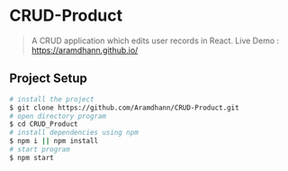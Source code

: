 # CRUD-Product

> A CRUD application which edits user records in React.
Live Demo : https://aramdhann.github.io/
## Project Setup

```bash
# install the project
$ git clone https://github.com/Aramdhann/CRUD-Product.git
# open directory program
$ cd CRUD_Product
# install dependencies using npm
$ npm i || npm install
# start program
$ npm start
```
